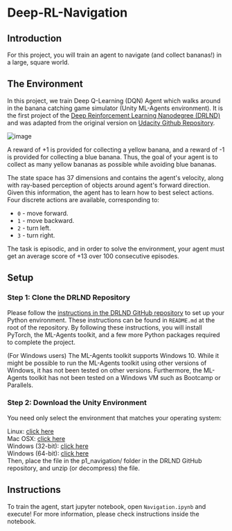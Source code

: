 # Deep-RL-Navigation
## Introduction
For this project, you will train an agent to navigate (and collect bananas!) in a large, square world.

## The Environment
In this project, we train Deep Q-Learning (DQN) Agent which walks around in the banana catching game simulator
(Unity ML-Agents environment). It is the first project of the [Deep Reinforcement Learning Nanodegree (DRLND)](https://www.udacity.com/course/deep-reinforcement-learning-nanodegree--nd893)
and was adapted from the original version on [Udacity Github Repository](https://github.com/udacity/deep-reinforcement-learning/tree/master/p1_navigation).


![image](https://video.udacity-data.com/topher/2018/June/5b1ab4b0_banana/banana.gif)

A reward of +1 is provided for collecting a yellow banana, and a reward of -1 is provided for collecting a blue banana. Thus, the goal of your agent is to collect as many yellow bananas as possible while avoiding blue bananas.

The state space has 37 dimensions and contains the agent's velocity, along with ray-based perception of objects around agent's forward direction. Given this information, the agent has to learn how to best select actions. Four discrete actions are available, corresponding to:

* ```0``` - move forward.
* ```1``` - move backward.
* ```2``` - turn left.
* ```3``` - turn right.</br>

The task is episodic, and in order to solve the environment, your agent must get an average score of +13 over 100 consecutive episodes.

## Setup

### Step 1: Clone the DRLND Repository
Please follow the [instructions in the DRLND GitHub repository](https://github.com/udacity/deep-reinforcement-learning#dependencies)
to set up your Python environment. 
These instructions can be found in ```README.md``` at the root of the repository. 
By following these instructions, you will install PyTorch, the ML-Agents toolkit, 
and a few more Python packages required to complete the project.</br>

(For Windows users) The ML-Agents toolkit supports Windows 10. While it might be possible to run the ML-Agents toolkit using other versions of Windows, it has not been tested on other versions. Furthermore, the ML-Agents toolkit has not been tested on a Windows VM such as Bootcamp or Parallels.

### Step 2: Download the Unity Environment
You need only select the environment that matches your operating system:</br>

Linux: [click here](https://s3-us-west-1.amazonaws.com/udacity-drlnd/P1/Banana/Banana_Linux.zip)</br>
Mac OSX: [click here](https://s3-us-west-1.amazonaws.com/udacity-drlnd/P1/Banana/Banana.app.zip)</br>
Windows (32-bit): [click here](https://s3-us-west-1.amazonaws.com/udacity-drlnd/P1/Banana/Banana_Windows_x86.zip)</br>
Windows (64-bit): [click here](https://s3-us-west-1.amazonaws.com/udacity-drlnd/P1/Banana/Banana_Windows_x86_64.zip)</br>
Then, place the file in the p1_navigation/ folder in the DRLND GitHub repository, and unzip (or decompress) the file.</br>

## Instructions
To train the agent, start jupyter notebook, open ```Navigation.ipynb``` and execute! 
For more information, please check instructions inside the notebook.
